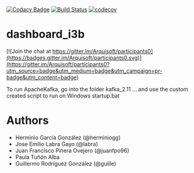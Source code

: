 [![Codacy Badge](https://api.codacy.com/project/badge/Grade/2f5e9b234d9b4cbd8669629c299990ad)](https://www.codacy.com/app/PaulaTAlba/dashboard_i3b?utm_source=github.com&utm_medium=referral&utm_content=Arquisoft/dashboard_i3b&utm_campaign=badger)
[![Build Status](https://travis-ci.org/Arquisoft/dashboard_i3b.svg?branch=master)](https://travis-ci.org/Arquisoft/dashboard_i3b)
[![codecov](https://codecov.io/gh/Arquisoft/dashboard_i3b/branch/master/graph/badge.svg)](https://codecov.io/gh/Arquisoft/dashboard_i3b)


# dashboard_i3b

[![Join the chat at https://gitter.im/Arquisoft/participants0](https://badges.gitter.im/Arquisoft/participants0.svg)](https://gitter.im/Arquisoft/participants0?utm_source=badge&utm_medium=badge&utm_campaign=pr-badge&utm_content=badge)

To run ApacheKafka, go into the folder kafka_2.11 ... and use the custom created script to run on Windows startup.bat


# Authors

- Herminio García González (@herminiogg)
- Jose Emilio Labra Gayo (@labra)
- Juan Francisco Piñera Ovejero (@juanfpo96)
- Paula Tuñón Alba
- Guillermo Rodríguez González (@guille)
